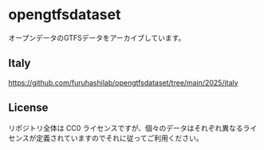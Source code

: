 # opengtfsdataset
オープンデータのGTFSデータをアーカイブしています。


## Italy
https://github.com/furuhashilab/opengtfsdataset/tree/main/2025/italy


## License
リポジトリ全体は CC0 ライセンスですが、個々のデータはそれぞれ異なるライセンスが定義されていますのでそれに従ってご利用ください。
